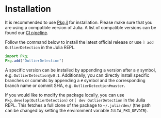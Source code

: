 # Installation

It is recommended to use [Pkg.jl](https://julialang.github.io/Pkg.jl) for installation. Please make sure that you are using a compatible version of Julia. A list of compatible versions can be found our [CI pipeline](https://github.com/davnn/OutlierDetection.jl/blob/master/.github/workflows/ci.yml).

Follow the command below to install the latest official release or use `] add OutlierDetection` in the Julia REPL.

```julia
import Pkg;
Pkg.add("OutlierDetection")
```

A specific version can be installed by appending a version after a `@` symbol, e.g. `OutlierDetection@v0.1`. Additionally, you can directly install specific branches or commits by appending a `#` symbol and the corresponding branch name or commit SHA, e.g. `OutlierDetection#master`.

If you would like to modify the package locally, you can use `Pkg.develop(OutlierDetection)` or `] dev OutlierDetection` in the Julia REPL. This fetches a full clone of the package to `~/.julia/dev/` (the path can be changed by setting the environment variable `JULIA_PKG_DEVDIR`).

